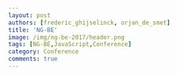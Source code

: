 ```yaml
---
layout: post
authors: [frederic_ghijselinck, orjan_de_smet]
title: 'NG-BE'
image: /img/ng-be-2017/header.png
tags: [NG-BE,JavaScript,Conference]
category: Conference
comments: true
---
```



